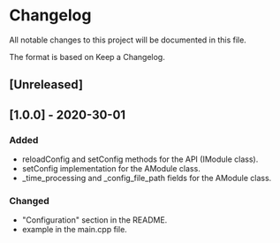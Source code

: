 # Changelog

All notable changes to this project will be documented in this file.

The format is based on Keep a Changelog.

## [Unreleased]

## [1.0.0] - 2020-30-01

### Added

- reloadConfig and setConfig methods for the API (IModule class).
- setConfig implementation for the AModule class.
- _time_processing and _config_file_path fields for the AModule class. 

### Changed

- "Configuration" section in the README.
- example in the main.cpp file.